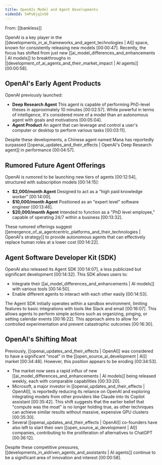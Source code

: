 ```yaml
---
title: OpenAIs Model and Agent Developments
videoId: 54Pu0jq1nS0
---
```


From: [[bankless]] <br/> 

OpenAI is a key player in the [[developments_in_ai_frameworks_and_agent_technologies | AI]] space, known for consistently releasing new models <a class="yt-timestamp" data-t="00:00:47">[00:00:47]</a>. Recently, the focus has shifted from just new [[ai_model_differences_and_enhancements | AI models]] to breakthroughs in [[development_of_ai_agents_and_their_market_impact | AI agents]] <a class="yt-timestamp" data-t="00:00:58">[00:00:58]</a>.

## OpenAI's Early Agent Products

OpenAI previously launched:
*   **Deep Research Agent** This agent is capable of performing PhD-level theses in approximately 10 minutes <a class="yt-timestamp" data-t="00:02:57">[00:02:57]</a>. While powerful in terms of intelligence, it's considered more of a model than an autonomous agent with goals and motivations <a class="yt-timestamp" data-t="00:05:04">[00:05:04]</a>.
*   **Agent Product** An agent that can leverage and control a user's computer or desktop to perform various tasks <a class="yt-timestamp" data-t="00:03:11">[00:03:11]</a>.

Despite these developments, a Chinese agent named Mana has reportedly surpassed [[openai_updates_and_their_effects | OpenAI's Deep Research agent]] in performance <a class="yt-timestamp" data-t="00:04:57">[00:04:57]</a>.

## Rumored Future Agent Offerings

OpenAI is rumored to be launching new tiers of agents <a class="yt-timestamp" data-t="00:12:54">[00:12:54]</a>, structured with subscription models <a class="yt-timestamp" data-t="00:14:15">[00:14:15]</a>:
*   **$2,000/month Agent** Designed to act as a "high paid knowledge worker" <a class="yt-timestamp" data-t="00:14:00">[00:14:00]</a>.
*   **$10,000/month Agent** Positioned as an "expert level" software engineer <a class="yt-timestamp" data-t="00:13:46">[00:13:46]</a>.
*   **$20,000/month Agent** Intended to function as a "PhD level employee," capable of operating 24/7 within a business <a class="yt-timestamp" data-t="00:13:32">[00:13:32]</a>.

These rumored offerings suggest [[emergence_of_ai_agentcentric_platforms_and_their_technologies | OpenAI's strategy]] to provide autonomous agents that can effectively replace human roles at a lower cost <a class="yt-timestamp" data-t="00:14:22">[00:14:22]</a>.

## Agent Software Developer Kit (SDK)

OpenAI also released its Agent SDK <a class="yt-timestamp" data-t="00:14:07">[00:14:07]</a>, a less publicized but significant development <a class="yt-timestamp" data-t="00:14:32">[00:14:32]</a>. This SDK allows users to:
*   Integrate their [[ai_model_differences_and_enhancements | AI models]] with various tools <a class="yt-timestamp" data-t="00:14:50">[00:14:50]</a>.
*   Enable different agents to interact with each other easily <a class="yt-timestamp" data-t="00:14:53">[00:14:53]</a>.

The Agent SDK initially operates within a sandbox environment, limiting features to basic integrations with tools like Slack and email <a class="yt-timestamp" data-t="00:16:07">[00:16:07]</a>. This allows agents to perform simple actions such as organizing, pinging, or setting calendar events <a class="yt-timestamp" data-t="00:16:22">[00:16:22]</a>. This approach aims to allow for controlled experimentation and prevent catastrophic outcomes <a class="yt-timestamp" data-t="00:16:30">[00:16:30]</a>.

## OpenAI's Shifting Moat

Previously, [[openai_updates_and_their_effects | OpenAI]] was considered to have a significant "moat" in the [[open_source_ai_development | AI]] market <a class="yt-timestamp" data-t="00:34:48">[00:34:48]</a>. However, this position appears to be eroding <a class="yt-timestamp" data-t="00:34:53">[00:34:53]</a>.
*   The market now sees a rapid influx of new [[ai_model_differences_and_enhancements | AI models]] being released weekly, each with comparable capabilities <a class="yt-timestamp" data-t="00:33:20">[00:33:20]</a>.
*   Microsoft, a major investor in [[openai_updates_and_their_effects | OpenAI]], is reportedly reducing its reliance on OpenAI and exploring integrating models from other providers like Claude into its Copilot assistant <a class="yt-timestamp" data-t="00:35:42">[00:35:42]</a>. This shift suggests that the earlier belief that "compute was the moat" is no longer holding true, as other techniques can achieve similar results without massive, expensive GPU clusters <a class="yt-timestamp" data-t="00:35:30">[00:35:30]</a>.
*   Several [[openai_updates_and_their_effects | OpenAI]] co-founders have also left to start their own [[open_source_ai_development | AI]] companies, contributing to the proliferation of alternatives to ChatGPT <a class="yt-timestamp" data-t="00:36:12">[00:36:12]</a>.

Despite these competitive pressures, [[developments_in_aidriven_agents_and_assistants | AI agents]] continue to be a significant area of innovation and interest <a class="yt-timestamp" data-t="00:00:58">[00:00:58]</a>.